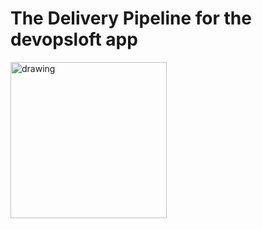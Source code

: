 # The Delivery Pipeline for the devopsloft app

<img src="http://www.devopsloft.io/static/logo.png" alt="drawing" width="250" hight="250"/>
